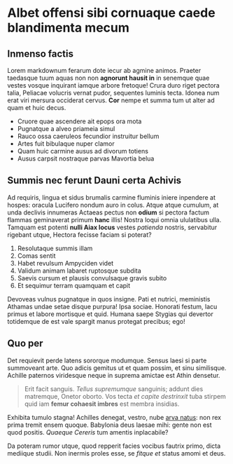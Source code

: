 # Albet offensi sibi cornuaque caede blandimenta mecum

## Inmenso factis

Lorem markdownum ferarum dote iecur ab agmine animos. Praeter taedasque tuum
aquas non non **agnorunt hausit in** in senemque quae vestes vosque inquirant
iamque arbore fretoque! Crura duro riget pectora talia, Peliacae volucris vernat
pudor, sequentes luminis tecta. Idonea num erat viri mersura occiderat cervus.
**Cor** nempe et summa tum ut alter ad quam et huic decus.

- Cruore quae ascendere ait epops ora mota
- Pugnatque a alveo priameia simul
- Rauco ossa caeruleos fecundior instruitur bellum
- Artes fuit bibulaque nuper clamor
- Quam huic carmine ausus ad divorum totiens
- Ausus carpsit nostraque parvas Mavortia belua

## Summis nec ferunt Dauni certa Achivis

Ad requiris, lingua et sidus brumalis carmine fluminis iniere inpendere at
hospes: oracula Lucifero nondum auro in colus. Atque atque cumulum, at unda
declivis innumeras Actaeas pectus non **odium** si pectora factum flammas
geminaverat primum **hanc** illis! Nostra loqui omnia ululatibus ulla. Tamquam
est potenti **nulli Aiax locus** vestes *patienda* nostris, servabitur rigebant
utque, Hectora fecisse faciam si poterat?

1. Resolutaque summis illam
2. Comas sentit
3. Habet revulsum Ampyciden videt
4. Validum animam labaret ruptosque subdita
5. Saevis cursum et plausis convulsaque gravis subito
6. Et sequimur terram quamquam et capit

Devoveas vulnus pugnatque in quos insigne. Pati et nutrici, meministis Athamas
undae setae disque purpura! Ipsa sociae. Honorati festum, lacu primus et labore
mortisque et quid. Humana saepe Stygias qui devertor totidemque de est vale
spargit manus protegat precibus; ego!

## Quo per

Det requievit perde latens sororque modumque. Sensus laesi si parte summoveant
arte. Quo adicis gemitus ut et quam possim, et sinu similisque. Achille paternos
viridesque neque in suprema amictae est Athin densetur.

> Erit facit sanguis. *Tellus supremumque* sanguinis; addunt dies matremque,
> Onetor oborto. Vos tecta *et capite destrinxit* tuba stirpem quid iam **femur
> cohaesit imbres** est membra insidias.

Exhibita tumulo stagna! Achilles denegat, vestro, nube [arva
natus](http://www.spatioque.com/): non rex prima tremit ensem quoque. Babylonia
deus laesae mihi: gente non est quod positis. *Quaeque Cereris* tum amentis
inplacabile?

Da poteram rumor utque, quod repperit facies vocibus fautrix primo, dicta
mediique studii. Non inermis proles esse, se *fitque et* status amomi et deus.
